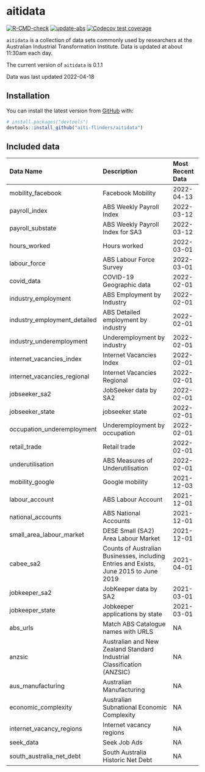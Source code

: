 
<!-- README.md is generated from README.Rmd. Please edit that file -->

# aitidata

<!-- badges: start -->

[![R-CMD-check](https://github.com/aiti-flinders/aitidata/actions/workflows/R-CMD-check.yaml/badge.svg?branch=data_prep)](https://github.com/aiti-flinders/aitidata/actions/workflows/R-CMD-check.yaml)
[![update-abs](https://github.com/aiti-flinders/aitidata/workflows/update-abs/badge.svg)](https://github.com/aiti-flinders/aitidata/actions)
[![Codecov test
coverage](https://codecov.io/gh/aiti-flinders/aitidata/branch/master/graph/badge.svg)](https://app.codecov.io/gh/aiti-flinders/aitidata?branch=master)
<!-- badges: end -->

`aitidata` is a collection of data sets commonly used by researchers at
the Australian Industrial Transformation Institute. Data is updated at
about 11:30am each day.

The current version of `aitidata` is 0.1.1

Data was last updated 2022-04-18

## Installation

You can install the latest version from [GitHub](https://github.com/)
with:

``` r
# install.packages("devtools")
devtools::install_github("aiti-flinders/aitidata")
```

## Included data

| Data Name                      | Description                                                                           | Most Recent Data |
| :----------------------------- | :------------------------------------------------------------------------------------ | :--------------- |
| mobility\_facebook             | Facebook Mobility                                                                     | 2022-04-13       |
| payroll\_index                 | ABS Weekly Payroll Index                                                              | 2022-03-12       |
| payroll\_substate              | ABS Weekly Payroll Index for SA3                                                      | 2022-03-12       |
| hours\_worked                  | Hours worked                                                                          | 2022-03-01       |
| labour\_force                  | ABS Labour Force Survey                                                               | 2022-03-01       |
| covid\_data                    | COVID-19 Geographic data                                                              | 2022-02-01       |
| industry\_employment           | ABS Employment by Industry                                                            | 2022-02-01       |
| industry\_employment\_detailed | ABS Detailed employment by industry                                                   | 2022-02-01       |
| industry\_underemployment      | Underemployment by industry                                                           | 2022-02-01       |
| internet\_vacancies\_index     | Internet Vacancies Index                                                              | 2022-02-01       |
| internet\_vacancies\_regional  | Internet Vacancies Regional                                                           | 2022-02-01       |
| jobseeker\_sa2                 | JobSeeker data by SA2                                                                 | 2022-02-01       |
| jobseeker\_state               | jobseeker state                                                                       | 2022-02-01       |
| occupation\_underemployment    | Underemployment by occupation                                                         | 2022-02-01       |
| retail\_trade                  | Retail trade                                                                          | 2022-02-01       |
| underutilisation               | ABS Measures of Underutilisation                                                      | 2022-02-01       |
| mobility\_google               | Google mobility                                                                       | 2021-12-03       |
| labour\_account                | ABS Labour Account                                                                    | 2021-12-01       |
| national\_accounts             | ABS National Accounts                                                                 | 2021-12-01       |
| small\_area\_labour\_market    | DESE Small (SA2) Area Labour Market                                                   | 2021-12-01       |
| cabee\_sa2                     | Counts of Australian Businesses, including Entries and Exists, June 2015 to June 2019 | 2021-04-01       |
| jobkeeper\_sa2                 | JobKeeper data by SA2                                                                 | 2021-03-01       |
| jobkeeper\_state               | Jobkeeper applications by state                                                       | 2021-03-01       |
| abs\_urls                      | Match ABS Catalogue names with URLS                                                   | NA               |
| anzsic                         | Australian and New Zealand Standard Industrial Classification (ANZSIC)                | NA               |
| aus\_manufacturing             | Australian Manufacturing                                                              | NA               |
| economic\_complexity           | Australian Subnational Economic Complexity                                            | NA               |
| internet\_vacancy\_regions     | Internet vacancy regions                                                              | NA               |
| seek\_data                     | Seek Job Ads                                                                          | NA               |
| south\_australia\_net\_debt    | South Australia Historic Net Debt                                                     | NA               |
